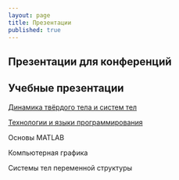 ```yaml
---
layout: page
title: Презентации
published: true
---
```


## Презентации для конференций


## Учебные презентации

[Динамика твёрдого тела и систем тел](multibody.md)

[Технологии и языки программирования](python.md)

Основы MATLAB

Компьютерная графика

Системы тел переменной структуры
